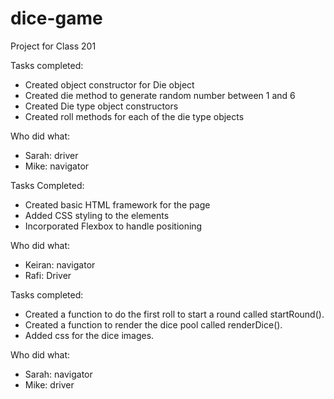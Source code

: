 # dice-game
Project for Class 201


Tasks completed:

* Created object constructor for Die object
* Created die method to generate random number between 1 and 6
* Created Die type object constructors
* Created roll methods for each of the die type objects


Who did what:

* Sarah: driver
* Mike: navigator

Tasks Completed:

* Created basic HTML framework for the page
* Added CSS styling to the elements
* Incorporated Flexbox to handle positioning

Who did what:

* Keiran: navigator
* Rafi: Driver


Tasks completed:

* Created a function to do the first roll to start a round called startRound().
* Created a function to render the dice pool called renderDice().
* Added css for the dice images.

Who did what:

* Sarah: navigator
* Mike: driver
